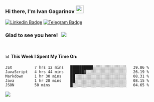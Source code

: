 ### Hi there, I'm Ivan Gagarinov <img src="https://media.giphy.com/media/hvRJCLFzcasrR4ia7z/giphy.gif" width="25px">

[![Linkedin Badge](https://img.shields.io/badge/-LinkedIn-0e76a8?style=flat-square&logo=Linkedin&logoColor=white)](https://linkedin.com/in/ivan-gagarinov-142ba3141/)
[![Telegram Badge](https://img.shields.io/badge/-Telegram-0088cc?style=flat-square&logo=Telegram&logoColor=white)](https://t.me/igagarinov)

### Glad to see you here! &nbsp; ![](https://visitor-badge.glitch.me/badge?page_id=dzencot.dzencot)

</br>

📊 **This Week I Spent My Time On:**
<!--START_SECTION:waka-->
```text
JSX          7 hrs 12 mins   ██████████░░░░░░░░░░░░░░░   39.86 % 
JavaScript   4 hrs 44 mins   ██████▓░░░░░░░░░░░░░░░░░░   26.19 % 
Markdown     1 hr 30 mins    ██░░░░░░░░░░░░░░░░░░░░░░░   08.31 % 
Java         1 hr 28 mins    ██░░░░░░░░░░░░░░░░░░░░░░░   08.15 % 
JSON         50 mins         █░░░░░░░░░░░░░░░░░░░░░░░░   04.65 % 
```
<!--END_SECTION:waka-->

[![](https://github-readme-stats.vercel.app/api?username=dzencot&theme=gruvbox)](https://github.com/dzencot)
